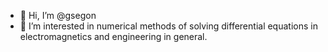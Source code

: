 - 👋 Hi, I’m @gsegon
- 👀 I’m interested in numerical methods of solving differential equations in electromagnetics and engineering in general.

<!---
gsegon/gsegon is a ✨ special ✨ repository because its `README.md` (this file) appears on your GitHub profile.
You can click the Preview link to take a look at your changes.
--->
